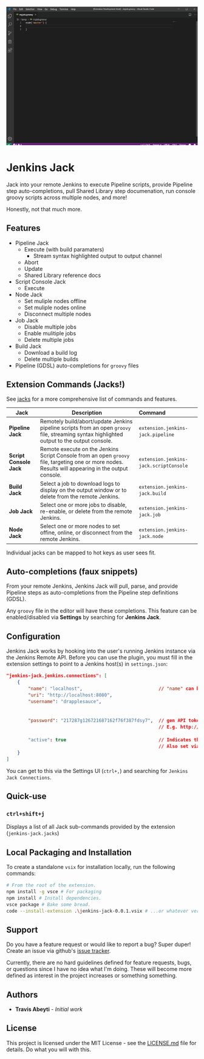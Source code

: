 
![logo](images/demo.gif)

# Jenkins Jack

Jack into your remote Jenkins to execute Pipeline scripts, provide Pipeline step auto-completions, pull Shared Library step documenation, run console groovy scripts across multiple nodes, and more!

Honestly, not that much more.

## Features

* Pipeline Jack
    * Execute (with build paramaters)
        * Stream syntax highlighted output to output channel
    * Abort
    * Update
    * Shared Library reference docs
* Script Console Jack
    * Execute
* Node Jack
    * Set muliple nodes offline
    * Set muliple nodes online
    * Disconnect multiple nodes
* Job Jack
    * Disable multiple jobs
    * Enable mulitiple jobs
    * Delete multiple jobs
* Build Jack
    * Download a build log
    * Delete multiple builds
* Pipeline (GDSL) auto-completions for `groovy` files

## Extension Commands (Jacks!)

See [jacks](jacks.md) for a more comprehensive list of commands and features.

|Jack|Description|Command|
|---|---|:---|
|__Pipeline Jack__|Remotely build/abort/update Jenkins pipeline scripts from an open `groovy` file, streaming syntax highlighted output to the output console.|`extension.jenkins-jack.pipeline`|
|__Script Console Jack__|Remote execute on the Jenkins Script Console from an open `groovy` file, targeting one or more nodes. Results will appearing in the output console.|`extension.jenkins-jack.scriptConsole`|
|__Build Jack__|Select a job to download logs to display on the output window or to delete from the remote Jenkins.|`extension.jenkins-jack.build`|
|__Job Jack__|Select one or more jobs to disable, re-enable, or delete from the remote Jenkins.|`extension.jenkins-jack.job`|
|__Node Jack__|Select one or more nodes to set offine, online, or disconnect from the remote Jenkins.|`extension.jenkins-jack.node`|

Individual jacks can be mapped to hot keys as user sees fit.

## Auto-completions (faux snippets)

From your remote Jenkins, Jenkins Jack will pull, parse, and provide Pipeline steps as auto-completions from the Pipeline step definitions (GDSL).

Any `groovy` file in the editor will have these completions. This feature can be enabled/disabled via __Settings__ by searching for __Jenkins Jack__.

## Configuration
Jenkins Jack works by hooking into the user's running Jenkins instance via the Jenkins Remote API. Before you can use the plugin, you must fill in the extension settings to point to a Jenkins host(s) in `settings.json`:

```json
"jenkins-jack.jenkins.connections": [
    {        
        "name": "localhost",                            // "name" can be seen in the host selection command
        "uri": "http://localhost:8080",
        "username": "drapplesauce",         
                                            

        "password": "217287g126721687162f76f387fdsy7",  // gen API token via <your-jenkins>/user/<user name>/configure
                                                        // E.g. http://127.0.0.1:8080/user/drapplesauce/configure

        "active": true                                  // Indicates the active jenkins host you're connected to.
                                                        // Also set via host selection command
    }
]
```

You can get to this via the Settings UI (`ctrl+,`) and searching for `Jenkins Jack Connections`.

## Quick-use

### `ctrl+shift+j`

Displays a list of all Jack sub-commands provided by the extension (`jenkins-jack.jacks`)

## Local Packaging and Installation
To create a standalone `vsix` for installation locally, run the following commands:
```bash
# From the root of the extension.
npm install -g vsce # For packaging
npm install # Install dependencies.
vsce package # Bake some bread.
code --install-extension .\jenkins-jack-0.0.1.vsix # ...or whatever version was built
```

## Support
Do you have a feature request or would like to report a bug? Super duper! Create an issue via github's [issue tracker](https://github.com/tabeyti/jenkins-jack/issues).

Currently, there are no hard guidelines defined for feature requests, bugs, or questions since I have no idea what I'm doing. These will become more defined as interest in the project increases or something something.

## Authors

* **Travis Abeyti** - *Initial work*

## License

This project is licensed under the MIT License - see the [LICENSE.md](LICENSE.md) file for details. Do what you will with this.